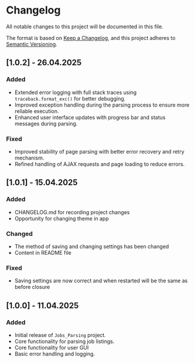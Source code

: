 # Changelog

All notable changes to this project will be documented in this file.

The format is based on [Keep a Changelog](https://keepachangelog.com/en/1.0.0/), and this project adheres to [Semantic Versioning](https://semver.org/spec/v2.0.0.html).

## [1.0.2] - 26.04.2025
### Added
- Extended error logging with full stack traces using `traceback.format_exc()` for better debugging.
- Improved exception handling during the parsing process to ensure more reliable execution.
- Enhanced user interface updates with progress bar and status messages during parsing.

### Fixed
- Improved stability of page parsing with better error recovery and retry mechanism.
- Refined handling of AJAX requests and page loading to reduce errors.


## [1.0.1] - 15.04.2025
### Added
- CHANGELOG.md for recording project changes
- Opportunity for changing theme in app

### Changed
- The method of saving and changing settings has been changed
- Content in README file

### Fixed
- Saving settings are now correct and when restarted will be the same as before closure


## [1.0.0] - 11.04.2025
### Added
- Initial release of `Jobs_Parsing` project.
- Core functionality for parsing job listings.
- Core functionality for user GUI
- Basic error handling and logging.

